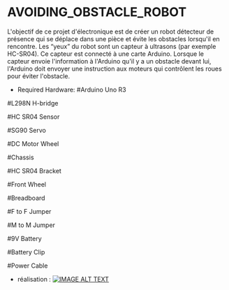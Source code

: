 # AVOIDING_OBSTACLE_ROBOT
L'objectif de ce projet d'électronique est de créer un robot détecteur de présence qui se déplace dans une pièce et évite les obstacles lorsqu'il en rencontre. Les “yeux” du robot sont un capteur à ultrasons (par exemple HC-SR04). Ce capteur est connecté à une carte Arduino. Lorsque le capteur envoie l'information à l'Arduino qu'il y a un obstacle devant lui, l'Arduino doit envoyer une instruction aux moteurs qui contrôlent les roues pour éviter l'obstacle.

- Required Hardware:
#Arduino Uno R3

#L298N H-bridge

#HC SR04 Sensor

#SG90 Servo

#DC Motor Wheel

#Chassis

#HC SR04 Bracket

#Front Wheel

#Breadboard

#F to F Jumper

#M to M Jumper

#9V Battery

#Battery Clip

#Power Cable

- réalisation : 
[![IMAGE ALT TEXT](http://img.youtube.com/vi/zGVsAeUEr9c/0.jpg)](http://www.youtube.com/watch?v=zGVsAeUEr9c"robot")  

